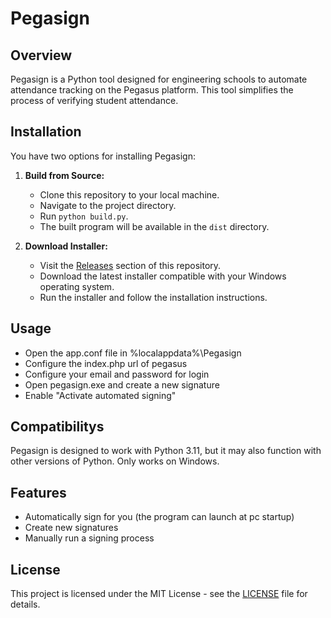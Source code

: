 # Pegasign

## Overview
Pegasign is a Python tool designed for engineering schools to automate attendance tracking on the Pegasus platform. This tool simplifies the process of verifying student attendance.
## Installation
You have two options for installing Pegasign:

1. **Build from Source:**
   - Clone this repository to your local machine.
   - Navigate to the project directory.
   - Run `python build.py`.
   - The built program will be available in the `dist` directory.

2. **Download Installer:**
   - Visit the [Releases](https://github.com/MageScript/pegasign/releases) section of this repository.
   - Download the latest installer compatible with your Windows operating system.
   - Run the installer and follow the installation instructions.


## Usage
   - Open the app.conf file in %localappdata%\Pegasign
   - Configure the index.php url of pegasus
   - Configure your email and password for login
   - Open pegasign.exe and create a new signature
   - Enable "Activate automated signing"

## Compatibilitys
Pegasign is designed to work with Python 3.11, but it may also function with other versions of Python. 
Only works on Windows.

## Features
- Automatically sign for you (the program can launch at pc startup)
- Create new signatures
- Manually run a signing process

## License
This project is licensed under the MIT License - see the [LICENSE](LICENSE) file for details.
